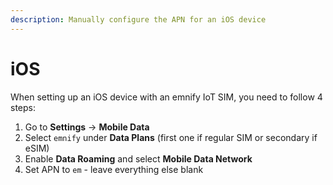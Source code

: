 ```yaml
---
description: Manually configure the APN for an iOS device
---
```

# iOS

When setting up an iOS device with an emnify IoT SIM, you need to follow 4 steps:

1. Go to **Settings** → **Mobile Data**
1. Select `emnify` under **Data Plans** (first one if regular SIM or secondary if eSIM)
1. Enable **Data Roaming** and select **Mobile Data Network**
1. Set APN to `em` - leave everything else blank
